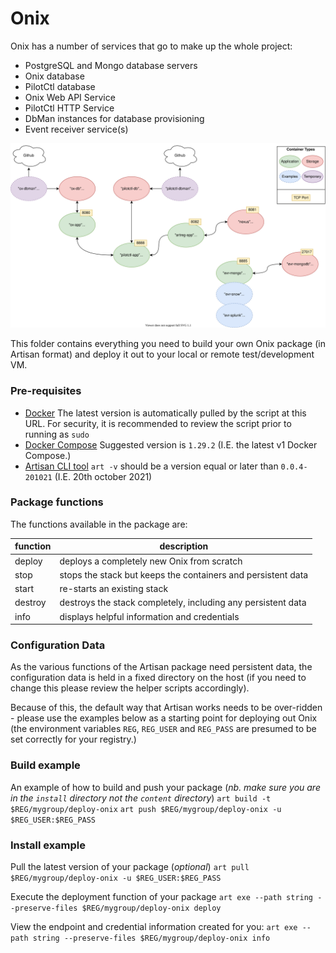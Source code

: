 # Onix

Onix has a number of services that go to make up the whole project:

- PostgreSQL and Mongo database servers
- Onix database
- PilotCtl database
- Onix Web API Service
- PilotCtl HTTP Service
- DbMan instances for database provisioning
- Event receiver service(s)

![setup](info-services.drawio.svg)

This folder contains everything you need to build your own Onix package (in Artisan format) and deploy it out to your local or remote test/development VM.

### Pre-requisites
- [Docker](https://get.docker.com)
The latest version is automatically pulled by the script at this URL. For security, it is recommended to review the script prior to running as `sudo`
- [Docker Compose](https://github.com/docker/compose/releases)
Suggested version is `1.29.2` (I.E. the latest v1 Docker Compose.)
- [Artisan CLI tool](https://github.com/gatblau/artisan/releases/tag/v1.0)
`art -v` should be a version equal or later than `0.0.4-201021` (I.E. 20th october 2021)


### Package functions

The functions available in the package are:

function | description
--- | ---
deploy | deploys a completely new Onix from scratch
stop | stops the stack but keeps the containers and persistent data
start | re-starts an existing stack
destroy | destroys the stack completely, including any persistent data
info | displays helpful information and credentials

### Configuration Data

As the various functions of the Artisan package need persistent data, the configuration data is held in a fixed directory on the host (if you need to change this please review the helper scripts accordingly).

Because of this, the default way that Artisan works needs to be over-ridden - please use the examples below as a starting point for deploying out Onix (the environment variables `REG`, `REG_USER` and `REG_PASS` are presumed to be set correctly for your registry.)

### Build example
An example of how to build and push your package (*nb. make sure you are in the `install` directory not the `content` directory*)
`art build -t $REG/mygroup/deploy-onix`
`art push $REG/mygroup/deploy-onix -u $REG_USER:$REG_PASS`

### Install example
Pull the latest version of your package (*optional*)
`art pull $REG/mygroup/deploy-onix -u $REG_USER:$REG_PASS`

Execute the deployment function of your package
`art exe --path string --preserve-files $REG/mygroup/deploy-onix deploy`

View the endpoint and credential information created for you:
`art exe --path string --preserve-files $REG/mygroup/deploy-onix info`
```